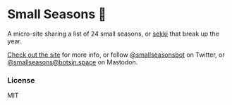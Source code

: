 # Small Seasons 🍃

A micro-site sharing a list of 24 small seasons, or [sekki](https://web.archive.org/web/20160403024007/https://www.lang.nagoya-u.ac.jp/~matsuoka/24-sekki.html) that break up the year.

[Check out the site](https://smallseasons.guide) for more info, or follow [@smallseasonsbot](https://twitter.com/smallseasonsbot) on Twitter, or [@smallseasons@botsin.space](https://botsin.space/@smallseasons) on Mastodon.

### License

MIT
